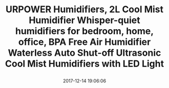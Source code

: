 ---
title: > #shorten me
  URPOWER Humidifiers, 2L Cool Mist Humidifier Whisper-quiet humidifiers for bedroom, home, office, BPA Free Air Humidifier Waterless Auto Shut-off Ultrasonic Cool Mist Humidifiers with LED Light
name: >
  URPOWER Humidifiers, 2L Cool Mist Humidifier Whisper-quiet humidifiers for bedroom, home, office, BPA Free Air Humidifier Waterless Auto Shut-off Ultrasonic Cool Mist Humidifiers with LED Light
date: "2017-12-14 19:06:06"
buy_now: "https://www.amazon.com/URPOWER-Humidifiers-Humidifier-Whisper-quiet-humidifiers/dp/B076P7CC98?SubscriptionId=AKIAIA5RBQIWQVTCUEUQ&tag=coldcutdeals-20&linkCode=xm2&camp=2025&creative=165953&creativeASIN=B076P7CC98"
description_markdown: >-

  - Whisper-quiet: Adopt whisper-quiet ultrasonic cool mist technology, you can have a good night with URPOWER 2L humidifier.

  - Beautiful LED Lights: Double lighting modes. Blue light makes you feel relaxed and calm and green light offers you an energetic morning.

  - Adjustable High or Low Mist: 45%-60% humidity is the most comfortable range for man. You can choose high mist mode or low mist mode according to different environment humidity.

  - Compact Size: URPOWER 2L humidifiers is small and cute. Easy to re-fill water and easy to carry.

  - Waterless Auto Shut-off: Automatically turn off when water running out.


tweet_id_str: "941383814449950721"
price: "$69.99"
list_price: "$29.99"
deal_price: "$35.99"
you_save: "$34.00 (49%)"
asin: "B076P7CC98"
image: "https://images-na.ssl-images-amazon.com/images/I/41ngiDpbnlL.jpg"
---